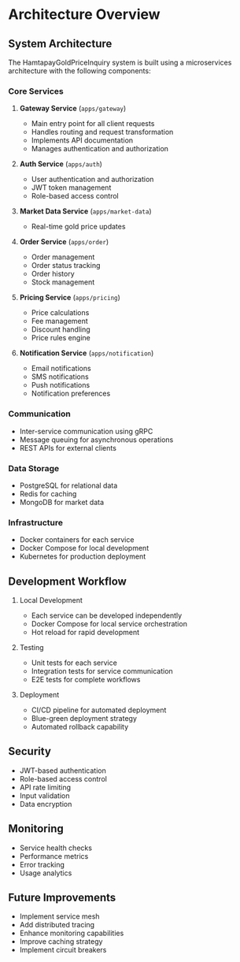 # Architecture Overview

## System Architecture

The HamtapayGoldPriceInquiry system is built using a microservices architecture with the following components:

### Core Services

1. **Gateway Service** (`apps/gateway`)

    - Main entry point for all client requests
    - Handles routing and request transformation
    - Implements API documentation
    - Manages authentication and authorization

2. **Auth Service** (`apps/auth`)

    - User authentication and authorization
    - JWT token management
    - Role-based access control

3. **Market Data Service** (`apps/market-data`)

    - Real-time gold price updates

4. **Order Service** (`apps/order`)

    - Order management
    - Order status tracking
    - Order history
    - Stock management

5. **Pricing Service** (`apps/pricing`)

    - Price calculations
    - Fee management
    - Discount handling
    - Price rules engine

6. **Notification Service** (`apps/notification`)
    - Email notifications
    - SMS notifications
    - Push notifications
    - Notification preferences

### Communication

-   Inter-service communication using gRPC
-   Message queuing for asynchronous operations
-   REST APIs for external clients

### Data Storage

-   PostgreSQL for relational data
-   Redis for caching
-   MongoDB for market data

### Infrastructure

-   Docker containers for each service
-   Docker Compose for local development
-   Kubernetes for production deployment

## Development Workflow

1. Local Development

    - Each service can be developed independently
    - Docker Compose for local service orchestration
    - Hot reload for rapid development

2. Testing

    - Unit tests for each service
    - Integration tests for service communication
    - E2E tests for complete workflows

3. Deployment
    - CI/CD pipeline for automated deployment
    - Blue-green deployment strategy
    - Automated rollback capability

## Security

-   JWT-based authentication
-   Role-based access control
-   API rate limiting
-   Input validation
-   Data encryption

## Monitoring

-   Service health checks
-   Performance metrics
-   Error tracking
-   Usage analytics

## Future Improvements

-   Implement service mesh
-   Add distributed tracing
-   Enhance monitoring capabilities
-   Improve caching strategy
-   Implement circuit breakers

